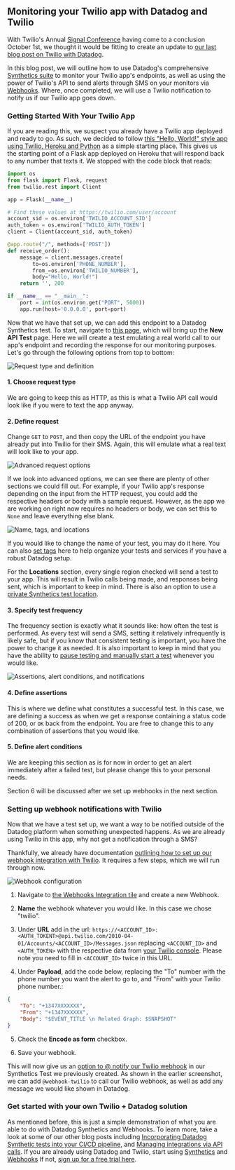## Monitoring your Twilio app with Datadog and Twilio

With Twilio's Annual [Signal Conference](https://signal.twilio.com/) having come to a conclusion October 1st, we thought it would be fitting to create an update to [our last blog post on Twilio with Datadog](https://www.datadoghq.com/blog/send-alerts-sms-customizable-webhooks-twilio/).

In this blog post, we will outline how to use Datadog's comprehensive [Synthetics suite](https://docs.datadoghq.com/synthetics/) to monitor your Twilio app's endpoints, as well as using the power of Twilio's API to send alerts through SMS on your monitors via [Webhooks](https://docs.datadoghq.com/integrations/webhooks/#overview). Where, once completed, we will use a Twilio notification to notify us if our Twilio app goes down.

### Getting Started With Your Twilio App

If you are reading this, we suspect you already have a Twilio app deployed and ready to go. As such, we decided to follow [this "Hello, World!" style app using Twilio, Heroku and Python](https://www.twilio.com/blog/2017/02/stripe-sms-notifications-via-twilio-heroku-and-python.html) as a simple starting place. This gives us the starting point of a Flask app deployed on Heroku that will respond back to any number that texts it. We stopped with the code block that reads:
```python
import os
from flask import Flask, request
from twilio.rest import Client

app = Flask(__name__)

# Find these values at https://twilio.com/user/account
account_sid = os.environ['TWILIO_ACCOUNT_SID']
auth_token = os.environ['TWILIO_AUTH_TOKEN']
client = Client(account_sid, auth_token)

@app.route("/", methods=['POST'])
def receive_order():
    message = client.messages.create(
        to=os.environ['PHONE_NUMBER'],
        from_=os.environ['TWILIO_NUMBER'],
        body="Hello, World!")
    return '', 200

if __name__ == "__main__":
    port = int(os.environ.get("PORT", 5000))
    app.run(host='0.0.0.0', port=port)
```

Now that we have that set up, we can add this endpoint to a Datadog Synthetics test. To start, navigate to [this page](https://app.datadoghq.com/synthetics/create), which will bring up the **New API Test** page. Here we will create a test emulating a real world call to our app's endpoint and recording the response for our monitoring purposes. Let's go through the following options from top to bottom:

![Request type and definition](1.png)

#### 1. Choose request type

We are going to keep this as HTTP, as this is what a Twilio API call would look like if you were to text the app anyway.

#### 2. Define request

Change `GET` to `POST`, and then copy the URL of the endpoint you have already put into Twilio for their SMS. Again, this will emulate what a real text will look like to your app.

![Advanced request options](2.png)

If we look into advanced options, we can see there are plenty of other sections we could fill out. For example, if your Twilio app's response depending on the input from the HTTP request, you could add the respective headers or body with a sample request. However, as the app we are working on right now requires no headers or body, we can set this to `None` and leave everything else blank.

![Name, tags, and locations](3.png)

If you would like to change the name of your test, you may do it here. You can also [set tags](https://docs.datadoghq.com/getting_started/tagging/) here to help organize your tests and services if you have a robust Datadog setup.

For the **Locations** section, every single region checked will send a test to your app. This will result in Twilio calls being made, and responses being sent, which is important to keep in mind. There is also an option to use a [private Synthetics test location](https://www.datadoghq.com/blog/private-synthetic-monitoring/).

#### 3. Specify test frequency

The frequency section is exactly what it sounds like: how often the test is performed. As every test will send a SMS, setting it relatively infrequently is likely safe, but if you know that consistent testing is important, you have the power to change it as needed. It is also important to keep in mind that you have the ability to [pause testing and manually start a test](https://docs.datadoghq.com/synthetics/search/#action-tray-options) whenever you would like.

![Assertions, alert conditions, and notifications](4.png)

#### 4. Define assertions

This is where we define what constitutes a successful test. In this case, we are defining a success as when we get a response containing a status code of 200, or `OK` back from the endpoint. You are free to change this to any combination of assertions that you would like.

#### 5. Define alert conditions

We are keeping this section as is for now in order to get an alert immediately after a failed test, but please change this to your personal needs.

Section 6 will be discussed after we set up webhooks in the next section.

### Setting up webhook notifications with Twilio

Now that we have a test set up, we want a way to be notified outside of the Datadog platform when something unexpected happens. As we are already using Twilio in this app, why not get a notification through a SMS?

Thankfully, we already have documentation [outlining how to set up our webhook integration with Twilio](https://docs.datadoghq.com/integrations/webhooks/#sending-sms-through-twilio). It requires a few steps, which we will run through now.

![Webhook configuration](5.png)

1. Navigate to [the Webhooks Integration tile](https://app.datadoghq.com/account/settings#integrations/webhooks) and create a new Webhook.

2. **Name** the webhook whatever you would like. In this case we chose "twilio".

3. Under **URL** add in the url: 
    `https://<ACCOUNT_ID>:<AUTH_TOKENT>@api.twilio.com/2010-04-01/Accounts/<ACCOUNT_ID>/Messages.json`
    replacing `<ACCOUNT_ID>` and `<AUTH_TOKEN>` with the respective data from [your Twilio console](https://twilio.com/user/account). Please note you need to fill in `<ACCOUNT_ID>` twice in this URL.

4. Under **Payload**, add the code below, replacing the "To" number with the phone number you want the alert to go to, and "From" with your Twilio phone number.:
```json
{
    "To": "+1347XXXXXXX",
    "From": "+1347XXXXXX",
    "Body": "$EVENT_TITLE \n Related Graph: $SNAPSHOT"
}
```

5. Check the **Encode as form** checkbox.

6. Save your webhook.

This will now give us an [option to @ notify our Twilio webhook](https://docs.datadoghq.com/monitors/notifications/?tab=is_alert#notification) in our Synthetics Test we previously created. As shown in the earlier screenshot, we can add `@webhook-twilio` to call our Twilio webhook, as well as add any message we would like shown in Datadog.

### Get started with your own Twilio + Datadog solution

As mentioned before, this is just a simple demonstration of what you are able to do with Datadog Synthetics and Webhooks. To learn more, take a look at some of our other blog posts including [Incorporating Datadog Synthetic tests into your CI/CD pipeline](https://www.datadoghq.com/blog/datadog-synthetic-ci-cd-testing/), and [Managing integrations via API calls](https://www.datadoghq.com/blog/programmatically-manage-your-datadog-integrations/). If you are already using Datadog and Twilio, start using [Synthetics](https://app.datadoghq.com/synthetics/list) and [Webhooks](https://app.datadoghq.com/account/settings#integrations/webhooks) If not, [sign up for a free trial here](placeholder).
